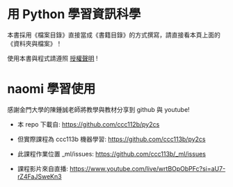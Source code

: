 # 用 Python 學習資訊科學

本書採用《檔案目錄》直接當成《書籍目錄》的方式撰寫，請直接看本頁上面的《資料夾與檔案》！

使用本書與程式請遵照 [授權聲明](LICENSE.md) !

# naomi 學習使用
 
感謝金門大學的陳鍾誠老師將教學與教材分享到 github 與 youtube!

- 本 repo 下載自:
https://github.com/ccc112b/py2cs

- 但實際課程為 ccc113b 機器學習:
https://github.com/ccc113b/py2cs

- 此課程作業位置 _ml/issues:
https://github.com/ccc113b/_ml/issues

- 課程影片來自直播:
https://www.youtube.com/live/wrtBOpObPFc?si=aU7-rZ4FaJSweKn3
